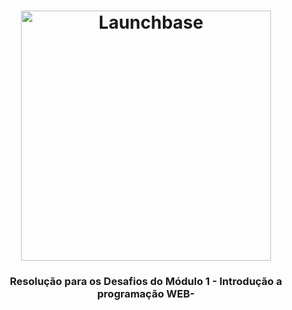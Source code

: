 <h1 align="center">
    <img alt="Launchbase" src="https://storage.googleapis.com/golden-wind/bootcamp-launchbase/logo.png" width="400px" />
</h1>

<h3 align="center">
  Resolução para os Desafios do Módulo 1 - Introdução a programação WEB- 
</h3>



